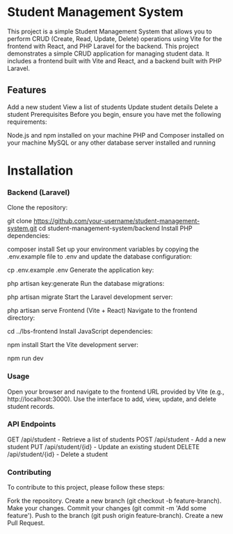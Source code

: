 # Student Management System
This project is a simple Student Management System that allows you to perform CRUD (Create, Read, Update, Delete) operations using Vite for the frontend with React, and PHP Laravel for the backend.
This project demonstrates a simple CRUD application for managing student data. It includes a frontend built with Vite and React, and a backend built with PHP Laravel.

## Features
Add a new student
View a list of students
Update student details
Delete a student
Prerequisites
Before you begin, ensure you have met the following requirements:

Node.js and npm installed on your machine
PHP and Composer installed on your machine
MySQL or any other database server installed and running
# Installation
### Backend (Laravel)
Clone the repository:


git clone https://github.com/your-username/student-management-system.git
cd student-management-system/backend
Install PHP dependencies:

composer install
Set up your environment variables by copying the .env.example file to .env and update the database configuration:


cp .env.example .env
Generate the application key:


php artisan key:generate
Run the database migrations:


php artisan migrate
Start the Laravel development server:


php artisan serve
Frontend (Vite + React)
Navigate to the frontend directory:


cd ../lbs-frontend
Install JavaScript dependencies:


npm install
Start the Vite development server:


npm run dev


### Usage
Open your browser and navigate to the frontend URL provided by Vite (e.g., http://localhost:3000).
Use the interface to add, view, update, and delete student records.


### API Endpoints
GET /api/student - Retrieve a list of students
POST /api/student - Add a new student
PUT /api/student/{id} - Update an existing student
DELETE /api/student/{id} - Delete a student

### Contributing
To contribute to this project, please follow these steps:

Fork the repository.
Create a new branch (git checkout -b feature-branch).
Make your changes.
Commit your changes (git commit -m 'Add some feature').
Push to the branch (git push origin feature-branch).
Create a new Pull Request.
